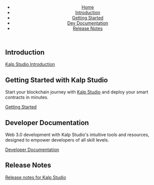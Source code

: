 <!DOCTYPE html>
<html lang="en">
<head>
    <meta charset="UTF-8">
    <meta name="viewport" content="width=device-width, initial-scale=1.0">
    <title>Kalp Studio Documentation</title>
    <link rel="stylesheet" href="styles.css">
</head>
<body>
    <header>
        <nav>
            <ul>
                <li><a href="#">Home</a></li>
                <li><a href="#">Introduction</a></li>
                <li><a href="#">Getting Started</a></li>
                <li><a href="#">Dev Documentation</a></li>
                <li><a href="#">Release Notes</a></li>
            </ul>
        </nav>
    </header>
    <main>
        <section id="introduction">
            <h1>Introduction</h1>
            <p><a href="#">Kalp Studio Introduction</a></p>
        </section>
        <section id="getting-started">
            <h1>Getting Started with Kalp Studio</h1>
            <p>Start your blockchain journey with <a href="#">Kalp Studio</a> and deploy your smart contracts in minutes.</p>
            <p><a href="#">Getting Started</a></p>
        </section>
        <section id="dev-documentation">
            <h1>Developer Documentation</h1>
            <p>Web 3.0 development with Kalp Studio's intuitive tools and resources, designed to empower developers of all skill levels.</p>
            <p><a href="#">Developer Documentation</a></p>
        </section>
        <section id="release-notes">
            <h1>Release Notes</h1>
            <p><a href="#">Release notes for Kalp Studio</a></p>
        </section>
    </main>
</body>
</html>
